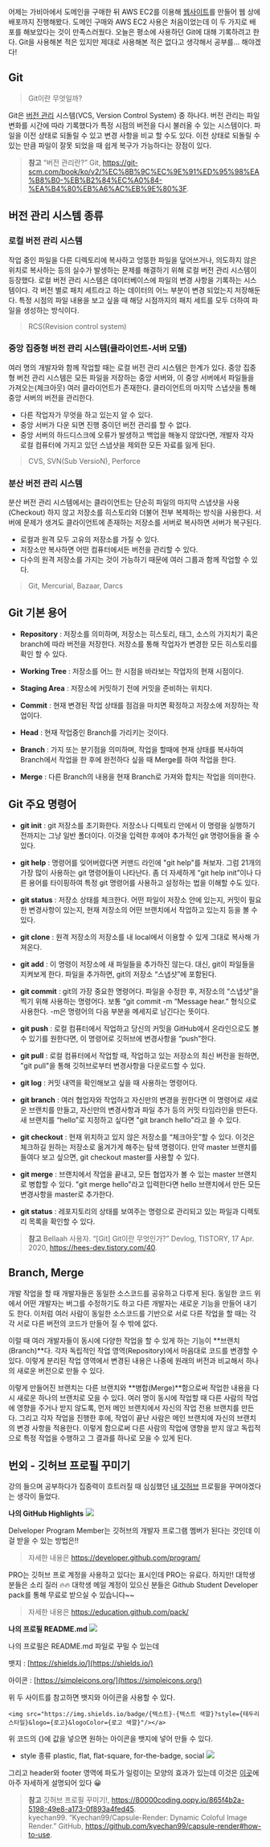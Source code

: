 어제는 가비아에서 도메인을 구매한 뒤 AWS EC2를 이용해 [웹사이트](http://kimkj.shop/)를 만들어 웹 상에 배포까지 진행해봤다. 도메인 구매와 AWS EC2 사용은 처음이었는데 이 두 가지로 배포를 해보았다는 것이 만족스러웠다. 오늘은 평소에 사용하던 Git에 대해 기록하려고 한다. Git을 사용해본 적은 있지만 제대로 사용해본 적은 없다고 생각해서 공부를... 해야겠다!

## Git
> Git이란 무엇일까?

Git은 [버전 관리](https://git-scm.com/book/ko/v2/%EC%8B%9C%EC%9E%91%ED%95%98%EA%B8%B0-%EB%B2%84%EC%A0%84-%EA%B4%80%EB%A6%AC%EB%9E%80%3F) 시스템(VCS, Version Control System) 중 하나다.
버전 관리는 파일 변화를 시간에 따라 기록했다가 특정 시점의 버전을 다시 불러올 수 있는 시스템이다. 파일을 이전 상태로 되돌릴 수 있고 변경 사항을 비교 할 수도 있다. 이전 상태로 되돌릴 수 있는 만큼 파일이 잘못 되었을 때 쉽게 복구가 가능하다는 장점이 있다.

> **참고**
“버전 관리란?” Git, https://git-scm.com/book/ko/v2/%EC%8B%9C%EC%9E%91%ED%95%98%EA%B8%B0-%EB%B2%84%EC%A0%84-%EA%B4%80%EB%A6%AC%EB%9E%80%3F. 

## 버전 관리 시스템 종류

### 로컬 버전 관리 시스템
작업 중인 파일을 다른 디렉토리에 복사하고 엉뚱한 파일을 덮어쓰거나, 의도하지 않은 위치로 복사하는 등의 실수가 발생하는 문제를 해결하기 위해 로컬 버전 관리 시스템이 등장했다.
로컬 버전 관리 시스템은 데이터베이스에 파일의 변경 사항을 기록하는 시스템이다.
각 버전 별로 패치 세트라고 하는 데이터의 어느 부분이 변경 되었는지 저장해둔다. 특정 시점의 파일 내용을 보고 싶을 때 해당 시점까지의 패치 세트를 모두 더하여 파일을 생성하는 방식이다.

> RCS(Revision control system)

### 중앙 집중형 버전 관리 시스템(클라이언트-서버 모델)
여러 명의 개발자와 함께 작업할 때는 로컬 버전 관리 시스템은 한계가 있다.
중앙 집중형 버전 관리 시스템은 모든 파일을 저장하는 중앙 서버와, 이 중앙 서버에서 파일들을 가져오는(체크아웃) 여러 클라이언트가 존재한다. 클라이언트의 마지막 스냅샷을 통해 중앙 서버의 버전을 관리한다.

- 다른 작업자가 무엇을 하고 있는지 알 수 있다.
- 중앙 서버가 다운 되면 진행 중이던 버전 관리를 할 수 없다.
- 중앙 서버의 하드디스크에 오류가 발생하고 백업을 해놓지 않았다면, 개발자 각자 로컬 컴퓨터에 가지고 있던 스냅샷을 제외한 모든 자료를 잃게 된다.

> CVS, SVN(Sub VersioN), Perforce

### 분산 버전 관리 시스템
분산 버전 관리 시스템에서는 클라이언트는 단순히 파일의 마지막 스냅샷을 사용(Checkout) 하지 않고 저장소를 히스토리와 더불어 전부 복제하는 방식을 사용한다. 서버에 문제가 생겨도 클라이언트에 존재하는 저장소를 서버로 복사하면 서버가 복구된다.

- 로컬과 원격 모두 고유의 저장소를 가질 수 있다.
- 저장소만 복사하면 어떤 컴퓨터에서든 버전을 관리할 수 있다.
- 다수의 원격 저장소를 가지는 것이 가능하기 때문에 여러 그룹과 함께 작업할 수 있다.

> Git, Mercurial, Bazaar, Darcs


## Git 기본 용어
- **Repository** : 저장소를 의미하며, 저장소는 히스토리, 태그, 소스의 가지치기 혹은 branch에 따라 버전을 저장한다. 저장소를 통해 작업자가 변경한 모든 히스토리를 확인 할 수 있다.

- **Working Tree** : 저장소를 어느 한 시점을 바라보는 작업자의 현재 시점이다.

- **Staging Area** : 저장소에 커밋하기 전에 커밋을 준비하는 위치다.

- **Commit** : 현재 변경된 작업 상태를 점검을 마치면 확정하고 저장소에 저장하는 작업이다.

- **Head** : 현재 작업중인 Branch를 가리키는 것이다.

- **Branch** : 가지 또는 분기점을 의미하며, 작업을 할때에 현재 상태를 복사하여 Branch에서 작업을 한 후에 완전하다 싶을 때 Merge를 하여 작업을 한다.

- **Merge** : 다른 Branch의 내용을 현재 Branch로 가져와 합치는 작업을 의미한다.


## Git 주요 명령어
- **git init** : git 저장소를 초기화한다. 저장소나 디렉토리 안에서 이 명령을 실행하기 전까지는 그냥 일반 폴더이다. 이것을 입력한 후에야 추가적인 git 명령어들을 줄 수 있다.

- **git help** : 명령어를 잊어버렸다면 커맨드 라인에 "git help"를 쳐보자. 그럼 21개의 가장 많이 사용하는 git 명령어들이 나타난다. 좀 더 자세하게 “git help init”이나 다른 용어를 타이핑하여 특정 git 명령어를 사용하고 설정하는 법을 이해할 수도 있다.

- **git status** : 저장소 상태를 체크한다. 어떤 파일이 저장소 안에 있는지, 커밋이 필요한 변경사항이 있는지, 현재 저장소의 어떤 브랜치에서 작업하고 있는지 등을 볼 수 있다.

- **git clone** : 원격 저장소의 저장소를 내 local에서 이용할 수 있게 그대로 복사해 가져온다.

- **git add** : 이 명령이 저장소에 새 파일들을 추가하진 않는다. 대신, git이 파일들을 지켜보게 한다. 파일을 추가하면, git의 저장소 “스냅샷”에 포함된다.

- **git commit** : git의 가장 중요한 명령어다. 파일을 수정한 후, 저장소의 “스냅샷”을 찍기 위해 사용하는 명령어다. 보통 “git commit -m “Message hear.” 형식으로 사용한다. -m은 명령어의 다음 부분을 메세지로 남긴다는 뜻이다.

- **git push** : 로컬 컴퓨터에서 작업하고 당신의 커밋을 GitHub에서 온라인으로도 볼 수 있기를 원한다면, 이 명령어로 깃허브에 변경사항을 “push”한다.

- **git pull** : 로컬 컴퓨터에서 작업할 때, 작업하고 있는 저장소의 최신 버전을 원하면, "git pull"을 통해 깃허브로부터 변경사항을 다운로드할 수 있다.

- **git log** : 커밋 내역을 확인해보고 싶을 때 사용하는 명령어다.

- **git branch** : 여러 협업자와 작업하고 자신만의 변경을 원한다면 이 명령어로 새로운 브랜치를 만들고, 자신만의 변경사항과 파일 추가 등의 커밋 타임라인을 만든다. 새 브랜치를 “hello”로 지정하고 싶다면 "git branch hello"라고 쓸 수 있다.

- **git checkout** : 현재 위치하고 있지 않은 저장소를 “체크아웃”할 수 있다. 이것은 체크하길 원하는 저장소로 옮겨가게 해주는 탐색 명령이다. 만약 master 브랜치를 들여다 보고 싶으면, git checkout master를 사용할 수 있다.

- **git merge** : 브랜치에서 작업을 끝내고, 모든 협업자가 볼 수 있는 master 브랜치로 병합할 수 있다. "git merge hello"라고 입력한다면 hello 브랜치에서 만든 모든 변경사항을 master로 추가한다.

- **git status** : 레포지토리의 상태를 보여주는 명령으로 관리되고 있는 파일과 디렉토리 목록을 확인할 수 있다.

> **참고**
Bellaah 사용자. “[Git] Git이란 무엇인가?” Devlog, TISTORY, 17 Apr. 2020, 
https://hees-dev.tistory.com/40. 


## Branch, Merge
개발 작업을 할 때 개발자들은 동일한 소스코드를 공유하고 다루게 된다. 동일한 코드 위에서 어떤 개발자는 버그를 수정하기도 하고 다른 개발자는 새로운 기능을 만들어 내기도 한다. 이처럼 여러 사람이 동일한 소스코드를 기반으로 서로 다른 작업을 할 때는 각각 서로 다른 버전의 코드가 만들어 질 수 밖에 없다.

이럴 때 여러 개발자들이 동시에 다양한 작업을 할 수 있게 하는 기능이 **브랜치(Branch)**다. 각자 독립적인 작업 영역(Repository)에서 마음대로 코드를 변경할 수 있다. 이렇게 분리된 작업 영역에서 변경된 내용은 나중에 원래의 버전과 비교해서 하나의 새로운 버전으로 만들 수 있다.

이렇게 만들어진 브랜치는 다른 브랜치와 **병합(Merge)**함으로써 작업한 내용을 다시 새로운 하나의 브랜치로 모을 수 있다. 여러 명이 동시에 작업할 때 다른 사람의 작업에 영향을 주거나 받지 않도록, 먼저 메인 브랜치에서 자신의 작업 전용 브랜치를 만든다. 그리고 각자 작업을 진행한 후에, 작업이 끝난 사람은 메인 브랜치에 자신의 브랜치의 변경 사항을 적용한다. 이렇게 함으로써 다른 사람의 작업에 영향을 받지 않고 독립적으로 특정 작업을 수행하고 그 결과를 하나로 모을 수 있게 된다.

## 번외 - 깃허브 프로필 꾸미기
강의 들으며 공부하다가 집중력이 흐트러질 때 심심했던 [내 깃허브](https://github.com/KimKyeongJung) 프로필을 꾸며야겠다는 생각이 들었다.

**나의 GitHub Highlights**
![](https://images.velog.io/images/rudwnd33/post/d1bc219a-36dc-4886-9413-1292332a98e1/%E1%84%89%E1%85%B3%E1%84%8F%E1%85%B3%E1%84%85%E1%85%B5%E1%86%AB%E1%84%89%E1%85%A3%E1%86%BA%202021-09-16%20%E1%84%8B%E1%85%A9%E1%84%92%E1%85%AE%2010.48.02.png)

Delveloper Program Member는 깃허브의 개발자 프로그램 멤버가 된다는 것인데 이걸 받을 수 있는 방법은!!
> 자세한 내용은 https://developer.github.com/program/

PRO는 깃허브 프로 계정을 사용하고 있다는 표시인데 PRO는 유료다. 하지만! 대학생 분들은 소리 질러 🔥🔥
대학생 메일 계정이 있으신 분들은 Github Student Developer pack를 통해 무료로 받으실 수 있습니다~~
> 자세한 내용은 https://education.github.com/pack/

**나의 프로필 README.md**
![](https://images.velog.io/images/rudwnd33/post/13e01905-675e-426e-ad9a-3643df3d8bf5/%E1%84%89%E1%85%B3%E1%84%8F%E1%85%B3%E1%84%85%E1%85%B5%E1%86%AB%E1%84%89%E1%85%A3%E1%86%BA%202021-09-16%20%E1%84%8B%E1%85%A9%E1%84%92%E1%85%AE%2011.06.05.png)

나의 프로필은 README.md 파일로 꾸밀 수 있는데 

뱃지 : [https://shields.io/](https://shields.io/)

아이콘 : [https://simpleicons.org/](https://simpleicons.org/)

위 두 사이트를 참고하면 뱃지와 아이콘을 사용할 수 있다.

```
<img src="https://img.shields.io/badge/{텍스트}-{텍스트 색깔}?style={테두리 스타일}&logo={로고}&logoColor={로고 색깔}"/></a>
```
위 코드의 {}에 값을 넣으면 원하는 아이콘을 뱃지에 넣어 만들 수 있다.

- style 종류
plastic, flat, flat-square, for-the-badge, social
![](https://oopy.lazyrockets.com/api/v2/notion/image?src=https%3A%2F%2Fs3-us-west-2.amazonaws.com%2Fsecure.notion-static.com%2Fc29538b1-bc62-4866-b504-bb1a6caf6ef5%2FUntitled.png&blockId=1a330b51-4453-411c-986d-2e8318ac11dc)

그리고 header와 footer 영역에 파도가 일렁이는 모양의 효과가 있는데 이것은 [이곳](https://github.com/kyechan99/capsule-render#how-to-use)에 아주 자세하게 설명되어 있다 😀

> **참고**
깃허브 프로필 꾸미기!, https://80000coding.oopy.io/865f4b2a-5198-49e8-a173-0f893a4fed45. <br>
kyechan99. “Kyechan99/Capsule-Render: Dynamic Coloful Image Render.” GitHub, https://github.com/kyechan99/capsule-render#how-to-use. 